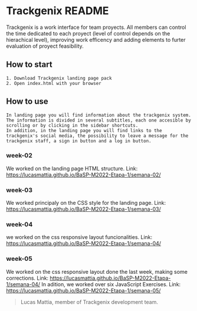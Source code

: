 # Trackgenix README

Trackgenix is a work interface for team proyects. All members can control the time dedicated to each proyect (level of control depends on the hierachical level), improving work efficency and adding elements to furter evaluation of proyect feasibility. 

## How to start

```
1. Download Trackgenix landing page pack
2. Open index.html with your browser

```
## How to use

```
In landing page you will find information about the trackgenix system. The information is divided in several subtitles, each one accesible by scrolling or by clicking in the sidebar shortcuts.
In addition, in the landing page you will find links to the trackgenix's social media, the possibility to leave a message for the trackgenix staff, a sign in button and a log in button.

```
### week-02
We worked on the landing page HTML structure. Link: https://lucasmattia.github.io/BaSP-M2022-Etapa-1/semana-02/

### week-03
We worked principaly on the CSS style for the landing page. Link: https://lucasmattia.github.io/BaSP-M2022-Etapa-1/semana-03/

### week-04
we worked on the css responsive layout funcionalities. Link: https://lucasmattia.github.io/BaSP-M2022-Etapa-1/semana-04/

### week-05
We worked on the css responsive layout done the last week, making some corrections. Link: https://lucasmattia.github.io/BaSP-M2022-Etapa-1/semana-04/
In adition, we worked over six JavaScript Exercises. Link: https://lucasmattia.github.io/BaSP-M2022-Etapa-1/semana-05/

> Lucas Mattia, member of Trackgenix development team.